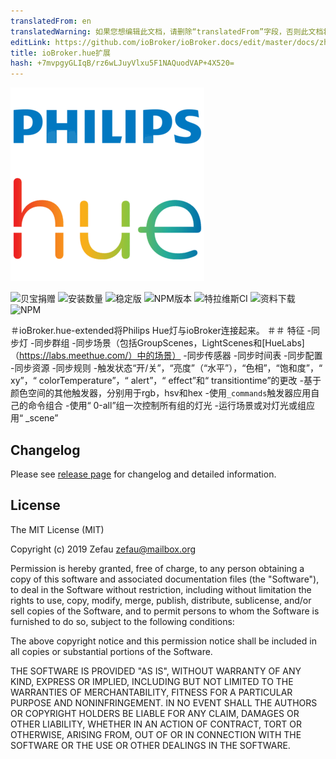 ```yaml
---
translatedFrom: en
translatedWarning: 如果您想编辑此文档，请删除“translatedFrom”字段，否则此文档将再次自动翻译
editLink: https://github.com/ioBroker/ioBroker.docs/edit/master/docs/zh-cn/adapterref/iobroker.hue-extended/README.md
title: ioBroker.hue扩展
hash: +7mvpgyGLIqB/rz6wLJuyVlxu5F1NAQuodVAP+4X520=
---
```

![商标](../../../en/adapterref/iobroker.hue-extended/admin/hue-extended.png)

![贝宝捐赠](https://img.shields.io/badge/paypal-donate%20|%20spenden-blue.svg)
![安装数量](http://iobroker.live/badges/hue-extended-installed.svg)
![稳定版](http://iobroker.live/badges/hue-extended-stable.svg)
![NPM版本](http://img.shields.io/npm/v/iobroker.hue-extended.svg)
![特拉维斯CI](https://travis-ci.org/Zefau/ioBroker.hue-extended.svg?branch=master)
![资料下载](https://img.shields.io/npm/dm/iobroker.hue-extended.svg)
![NPM](https://nodei.co/npm/iobroker.hue-extended.png?downloads=true)

＃ioBroker.hue-extended将Philips Hue灯与ioBroker连接起来。
＃＃ 特征
-同步灯
-同步群组
-同步场景（包括GroupScenes，LightScenes和[HueLabs]（https://labs.meethue.com/）中的场景）
-同步传感器
-同步时间表
-同步配置
-同步资源
-同步规则
-触发状态“开/关”，“亮度”（“水平”），“色相”，“饱和度”，“ xy”，“ colorTemperature”，“ alert”，“ effect”和“ transitiontime”的更改
-基于颜色空间的其他触发器，分别用于rgb，hsv和hex
-使用`_commands`触发器应用自己的命令组合
-使用“ 0-all”组一次控制所有组的灯光
-运行场景或对灯光或组应用“ _scene”

## Changelog

Please see [release page](https://github.com/Zefau/ioBroker.hue-extended/releases) for changelog and detailed information.

## License
The MIT License (MIT)

Copyright (c) 2019 Zefau <zefau@mailbox.org>

Permission is hereby granted, free of charge, to any person obtaining a copy
of this software and associated documentation files (the "Software"), to deal
in the Software without restriction, including without limitation the rights
to use, copy, modify, merge, publish, distribute, sublicense, and/or sell
copies of the Software, and to permit persons to whom the Software is
furnished to do so, subject to the following conditions:

The above copyright notice and this permission notice shall be included in
all copies or substantial portions of the Software.

THE SOFTWARE IS PROVIDED "AS IS", WITHOUT WARRANTY OF ANY KIND, EXPRESS OR
IMPLIED, INCLUDING BUT NOT LIMITED TO THE WARRANTIES OF MERCHANTABILITY,
FITNESS FOR A PARTICULAR PURPOSE AND NONINFRINGEMENT. IN NO EVENT SHALL THE
AUTHORS OR COPYRIGHT HOLDERS BE LIABLE FOR ANY CLAIM, DAMAGES OR OTHER
LIABILITY, WHETHER IN AN ACTION OF CONTRACT, TORT OR OTHERWISE, ARISING FROM,
OUT OF OR IN CONNECTION WITH THE SOFTWARE OR THE USE OR OTHER DEALINGS IN
THE SOFTWARE.